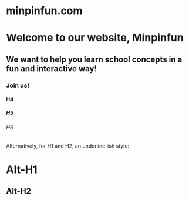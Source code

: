 # minpinfun.com

# Welcome to our website, Minpinfun
## We want to help you learn school concepts in a fun and interactive way!
### Join us!
#### H4
##### H5
###### H6

Alternatively, for H1 and H2, an underline-ish style:

Alt-H1
======

Alt-H2
------

